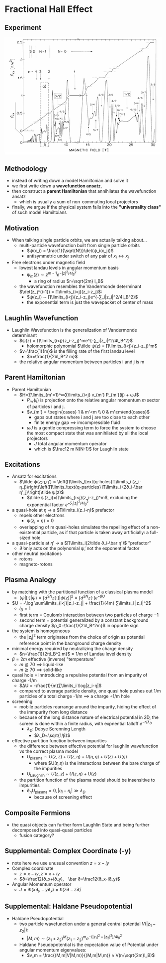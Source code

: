 # Fractional Hall Effect

## Experiment
![](images/FQH_experiment.png)


## Methodology
- instead of writing down a model Hamiltonian and solve it
- we first write down a **wavefunction ansatz**, 
- then construct a **parent Hamiltonian** that annihilates the wavefunction ansatz
    - which is usually a sum of non-commuting local projectors
- finally, we argue if the physical system falls into the **"universality class"** of such model Hamiltoians
## Motivation
- When talking single particle orbits, we are actually talking about...
    - multi-particle wavefunction built from single particle orbits
        - $ψ(x_i) = \frac{1}{\sqrt{N!}}\det(ψ_i(x_j))$
        - antisymmetric under switch of any pair of $x_i ↔ x_j$
- Free electrons under magnetic field
    - lowest landau levels in angular momentum basis
        - $ψ_m(z) ∼ z^{m-1}e^{-|z|^2/4l_B^2}$
            - a ring of radius $r=\sqrt{2m} l_B$
    - the wavefunction resembles the Vandermonde determinant $\det(z_j^{i-1}) = ∏\limits_{i<j}(z_i-z_j)$:
        - $ψ(z_i) ∼ ∏\limits_{i<j}(z_i-z_j)e^{-∑_i|z_i|^2/4l_B^2}$
        - the exponential term is just the wavepacket of center of mass
## Laughlin Wavefunction
- Laughlin Wavefunction is the generalization of Vandermonde determinant
    - $ψ(z) ∝ ∏\limits_{i<j}(z_i-z_j)^me^{-∑_i|z_i|^2/4l_B^2}$
        - holomorphic polynomial $\tilde ψ(z) = ∏\limits_{i<j}(z_i-z_j)^m$
    - $ν=\frac{1}{m}$ is the filling rate of the first landau level
        - $n=\frac{1}{2πl_B^2 m}$
    - the relative angular momentum between particles i and j is m
## Parent Hamiltonian
- Parent Hamiltonian
    - $H=∑\limits_{m'=1}^∞∑\limits_{i<j} v_{m'} P_{m'}(ij) + ωJ$
        - $P_{m'}(ij)$ is projection onto the relative angular momentum $m$ sector of particles i and j.
        - $v_{m'} = \begin{cases} 1 & m'<m \\ 0 & m'≥m\end{cases}$
            - gaps out states where i and j are too close to each other
            - finite energy gap ⟹ imcompressible fluid
        - $ωJ$ is a gentle compressing term to force the system to choose the most compact state that was annihilated by all the local projectors
            - $J$ total angular momentum operator
            - which is $\frac12 m N(N-1)$ for Laughlin state
## Excitations
- Ansatz for excitations
    - $\tilde ψ(z;η,η') ∝ \left(∏\limits_\text{q-holes}∏\limits_i (z_i-η_j)\right)\left(∏\limits_\text{q-particles} ∏\limits_i (2∂_i-\bar η'_j)\right)\tilde ψ(z)$
        - $\tilde ψ(z_i)=∏\limits_{i<j}(z_i-z_j)^m$, excluding the exponential factor $e^{-∑_i|z_i|^2/4l_B^2}$
- a quasi-hole at $η$ → a $∏\limits_i(z_i-η)$ prefactor
    - repels other electrons
        - $ψ(z_i=η)=0$
    - overlapping of m quasi-holes simulates the repelling effect of a non-existential particle, as if that particle is taken away artificially: a full-sized hole
- a quasi-particle at $η'$ → a $∏\limits_i(2\tilde ∂_i-\bar η')$ "prefactor"
    - $\tilde ∂$ only acts on the polynomial $\tilde ψ$, not the exponential factor
- other neutral excitations
    - rotons
    - magneto-rotons
## Plasma Analogy
- by matching with the partitional function of a classical plasma model
    - $⟨ψ|[⋅]|ψ⟩=∫d^{2N}z [⋅] |ψ(z)|^2 = ∫d^{2N}z [⋅] e^{-βU}$
- $U = -\log \sum\limits_{i<j}|z_i-z_j| + \frac{1}{4m} ∑\limits_i |z_i|^2$
    - $l_B=1$
    - first term = Coulomb interaction between two particles of charge $-1$
    - second term = potential generalized by a constant background charge density $ρ_0=\frac{1}{2πl_B^2m}$ in opporite sign
- the system is homogeneous
    - the $|z_i|^2$ term originates from the choice of origin as potential reference point in the bacnground charge density
- minimal energy required by neutralizing the charge density
    - $n=\frac{1}{2πl_B^2 m}$ = $1/m$ of Landau level density
- $β=2m$ effective (inverse) "temperature"
    - $m⪅70$ ⟹ liquid-like
    - $m⪆70$ ⟹ solid-like
- quasi hole = inntroducing a repulsive potential from an impurity of charge -1/m
    - $ΔU = -\frac{1}{m}∑\limits_i \log|z_i-η|$
    - compared to average particle density, one quasi hole pushes out 1/m particles of a total charge -1/m ⟹ a charge +1/m hole
- screening
    - mobile particles rearrange around the impurity, hiding the effect of the immpurity from long distance
    - because of the long distance nature of electrical potential in 2D, the screen is done within a finite radius, with expnential falloff $e^{-r/λ_D}$
        - $λ_D$: Debye Screnning Length
            - $λ_D∝\sqrt{1/β}$
- effective partition function between impurities
    - the difference between effective potential for laughlin wavefunction vs the correct plasma model
        - $U_\text{plasma} ∼ U(z,z) + U(z,η) + U(η,η) + U(z) + U(η)$
            - where $U(η,η) is the interactions between the bare charge of the impurities
        - $U_\text{Laughlin} ∼ U(z,z) + U(z,η) + U(z)$
    - the partition function of the plasma model should be insensitive to impurities 
        - $∂_η U_\text{plasma} = 0, |η_i-η_j| ≫ λ_D$ 
            - because of screening effect

## Composite Fermions
- the quasi objects can further form Laughlin State and being further decomposed into quasi-quasi particles
    - fusion category?























## Supplemental: Complex Coordinate (-y)

- note here we use unusual convention $z=x-iy$
- Complex coordinate
    - $z=x-iy, z̄=x+iy$
    - $∂=\frac12(∂_x+i∂_y), \bar ∂=\frac12(∂_x-i∂_y)$
- Angular Momentum operator
    - $J = iħ(x∂_y - y∂_x) = ħ(z∂ - z̄\bar ∂)$


## Supplemental: Haldane Pseudopotential
- Haldane Pseudopotential
    - two particle wavefunction under a general central potential $V(|z_1-z_2|)$:
        - $|M,m⟩ ∼ (z_1+z_2)^M (z_1-z_2)^m e^{-(|z_1|^2+|z_2|^2)/4l_B^2}$
    - Haldane Pseudopotential is the expectation value of Potential under angular momentum eigenvalues:
        - $v_m = \frac{⟨M,m|V|M,m⟩}{⟨M,m|M,m⟩} ≈ V(r=\sqrt{2m}l_B)$



<!-- ### Supplimental: Dirac Quantization Condition
- On a $L_x×L_y$ torus
        - $e^{-i D_x L_x}e^{-iD_y L_y} = e^{-i D_y L_y}e^{-i D_x L_x}$
                - $D_μ = ∂_μ - i A e/ħ$
                - > TODO check convention
        - It requires total magnetic flux to be quantized
                - $B L_x L_y / Φ_0 ∈ ℤ, Φ_0=2πħ/e$

### Supplimental: Chiral Anomaly
- chiral anomaly: you cant have charged particles moving along a wire. there has to be particles which can move in the opposite direction as well. also see Nielsen-Ninomiya theorem -->

<!-- - Berry Curvature
        - On a torus geometry
                - Flux $A_x = Φ_x / L_x$, $A_y = Φ_y / L_y$
                - $H=-J_x Φ_x / L_x - J_y Φ_y / L_y$
                - only the fractional part of $Φ_i$ has physical meaning
                        - $θ_i = 2π Φ_i / Φ_0$
        - the infinitesimal change of the ground state wavefunction resembles the terms in Kubo Formula
                - $∂_{Φ_i}|ψ⟩ = -\frac{1}{L_i} ∑_{n≠ψ} \frac{⟨n|J_i|ψ⟩}{E_n - E_0} |n⟩$
                <!-- p60 -->

<!-- - Hall conductivity is  the Berry Curvature
                - $F_{xy} = iħ[∂_{θ_y}⟨ψ|∂_{θ_x}ψ⟩ - x ↔ y]$ -->
<!-- # Laughlin Wavefunction

- Angular momentum operator: 
    - $J = iħ(x ∂_y - y ∂_x) = ħ (z∂ - z̄\bar ∂ )  $
- eigenstate of 2pt in Landau Gauge: 
    - $(z_1+z_2)^M (z_1-z_2)^m e^{-(|z_1|^2+|z_2|^2)/4l_B^2}$
- Laughlin Wavefunction
    - $$ψ(z_i)=∏_{i<j} (z_i-z_j)^m e^{-∑|z_i|^2/4{l_B}^2} $$
    - Filling Fraction $ν=\frac{1}{m}$
- Properties
    - asym when m is odd
    - 

### Supplemental: Vandermonde Determinant
- Vandermonde determinant
    - $∏_{i<j}(z_i-z_j) = 
        \begin{vmatrix}z_1^0 & z_2^0 & ... & z_N^0 \\
        z_1   & z_2   & ... & z_N \\
        ...  & & & ... \\
        z_1^{N-1} & z_2^{N-1} & ... & z_N^{N-1} \end{vmatrix}$
 -->